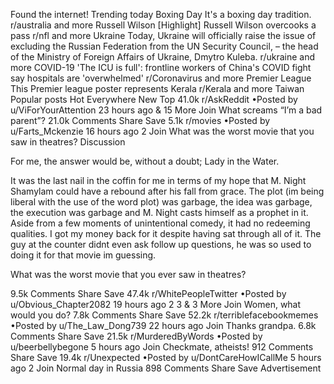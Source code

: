 Found the internet!
Trending today
Boxing Day
It's a boxing day tradition.
r/australia and more
Russell Wilson
[Highlight] Russell Wilson overcooks a pass
r/nfl and more
Ukraine
Today, Ukraine will officially raise the issue of excluding the Russian Federation from the UN Security Council, – the head of the Ministry of Foreign Affairs of Ukraine, Dmytro Kuleba.
r/ukraine and more
COVID-19
'The ICU is full': frontline workers of China's COVID fight say hospitals are 'overwhelmed'
r/Coronavirus and more
Premier League
This Premier league poster represents Kerala
r/Kerala and more
Taiwan
Popular posts
Hot
Everywhere
New
Top
41.0k
r/AskReddit
•Posted by
u/ViForYourAttention
23 hours ago
& 15 More
Join
What screams “I’m a bad parent”?
21.0k Comments
Share
Save
5.1k
r/movies
•Posted by
u/Farts_Mckenzie
16 hours ago
2
Join
What was the worst movie that you saw in theatres?
Discussion

For me, the answer would be, without a doubt; Lady in the Water.

It was the last nail in the coffin for me in terms of my hope that M. Night Shamylam could have a rebound after his fall from grace. The plot (im being liberal with the use of the word plot) was garbage, the idea was garbage, the execution was garbage and M. Night casts himself as a prophet in it. Aside from a few moments of unintentional comedy, it had no redeeming qualities. I got my money back for it despite having sat through all of it. The guy at the counter didnt even ask follow up questions, he was so used to doing it for that movie im guessing.

What was the worst movie that you ever saw in theatres?

9.5k Comments
Share
Save
47.4k
r/WhitePeopleTwitter
•Posted by
u/Obvious_Chapter2082
19 hours ago
2
3
& 3 More
Join
Women, what would you do?
7.8k Comments
Share
Save
52.2k
r/terriblefacebookmemes
•Posted by
u/The_Law_Dong739
22 hours ago
Join
Thanks grandpa.
6.8k Comments
Share
Save
21.5k
r/MurderedByWords
•Posted by
u/beerbellybegone
5 hours ago
Join
Checkmate, atheists!
912 Comments
Share
Save
19.4k
r/Unexpected
•Posted by
u/DontCareHowICallMe
5 hours ago
2
Join
Normal day in Russia
898 Comments
Share
Save
Advertisement